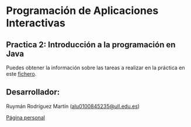 # Programación de Aplicaciones Interactivas
## Practica 2: Introducción a la programación en Java
Puedes obtener la información sobre las tareas a realizar en la práctica en este [fichero](https://github.com/alu0100845235/PAI-Practica2/blob/master/Practica2.pdf).
## Desarrollador:
Ruymán Rodríguez Martín (alu0100845235@ull.edu.es)

[Página personal](http://alu0100845235.github.io/)
